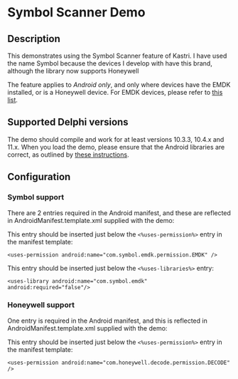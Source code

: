 # Symbol Scanner Demo

## Description

This demonstrates using the Symbol Scanner feature of Kastri. I have used the name Symbol because the devices I develop with have this brand, although the library now supports Honeywell

The feature applies to *Android only*, and only where devices have the EMDK installed, or is a Honeywell device. For EMDK devices, please refer to [this list](https://www.zebra.com/us/en/support-downloads/software/developer-tools/emdk-for-android.html).

## Supported Delphi versions

The demo should compile and work for at least versions 10.3.3, 10.4.x and 11.x. When you load the demo, please ensure that the Android libraries are correct, as outlined by [these instructions](https://github.com/DelphiWorlds/HowTo/tree/main/Solutions/AndroidLibraries).

## Configuration

### Symbol support

There are 2 entries required in the Android manifest, and these are reflected in AndroidManifest.template.xml supplied with the demo:

This entry should be inserted just below the `<%uses-permission%>` entry in the manifest template:

`<uses-permission android:name="com.symbol.emdk.permission.EMDK" />`

This entry should be inserted just below the `<%uses-libraries%>` entry:

`<uses-library android:name="com.symbol.emdk" android:required="false"/>`

### Honeywell support

One entry is required in the Android manifest, and this is reflected in AndroidManifest.template.xml supplied with the demo:

This entry should be inserted just below the `<%uses-permission%>` entry in the manifest template:

`<uses-permission android:name="com.honeywell.decode.permission.DECODE" />`